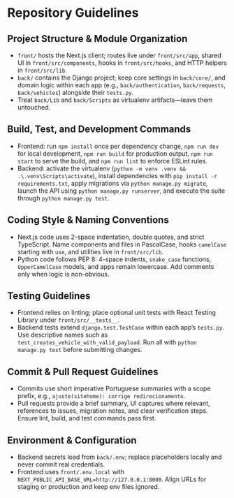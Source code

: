 Repository Guidelines
=====================

Project Structure & Module Organization
---------------------------------------
- `front/` hosts the Next.js client; routes live under `front/src/app`, shared UI in `front/src/components`, hooks in `front/src/hooks`, and HTTP helpers in `front/src/lib`.
- `back/` contains the Django project; keep core settings in `back/core/`, and domain logic within each app (e.g., `back/authentication`, `back/requests`, `back/vehicles`) alongside their `tests.py`.
- Treat `back/Lib` and `back/Scripts` as virtualenv artifacts—leave them untouched.

Build, Test, and Development Commands
-------------------------------------
- Frontend: run `npm install` once per dependency change, `npm run dev` for local development, `npm run build` for production output, `npm run start` to serve the build, and `npm run lint` to enforce ESLint rules.
- Backend: activate the virtualenv (`python -m venv .venv && .\.venv\Scripts\activate`), install dependencies with `pip install -r requirements.txt`, apply migrations via `python manage.py migrate`, launch the API using `python manage.py runserver`, and execute the suite through `python manage.py test`.

Coding Style & Naming Conventions
---------------------------------
- Next.js code uses 2-space indentation, double quotes, and strict TypeScript. Name components and files in PascalCase, hooks `camelCase` starting with `use`, and utilities live in `front/src/lib`.
- Python code follows PEP 8: 4-space indents, `snake_case` functions, `UpperCamelCase` models, and apps remain lowercase. Add comments only when logic is non-obvious.

Testing Guidelines
------------------
- Frontend relies on linting; place optional unit tests with React Testing Library under `front/src/__tests__`.
- Backend tests extend `django.test.TestCase` within each app’s `tests.py`. Use descriptive names such as `test_creates_vehicle_with_valid_payload`. Run all with `python manage.py test` before submitting changes.

Commit & Pull Request Guidelines
--------------------------------
- Commits use short imperative Portuguese summaries with a scope prefix, e.g., `ajuste(sitehome): corrige redirecionamento`.
- Pull requests provide a brief summary, UI captures where relevant, references to issues, migration notes, and clear verification steps. Ensure lint, build, and test commands pass first.

Environment & Configuration
---------------------------
- Backend secrets load from `back/.env`; replace placeholders locally and never commit real credentials.
- Frontend uses `front/.env.local` with `NEXT_PUBLIC_API_BASE_URL=http://127.0.0.1:8000`. Align URLs for staging or production and keep env files ignored.
